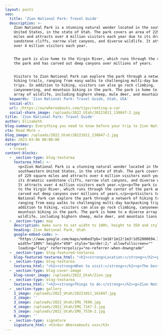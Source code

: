 ```yaml
---
layout: posts
seo:
  title: 'Zion National Park: Travel Guide'
  description: >-
    Zion National Park is a stunning natural wonder located in the southwestern
    United States, in the state of Utah. The park covers an area of 229 square
    miles and attracts over 4 million visitors each year due to its dramatic
    sandstone cliffs, narrow slot canyons, and diverse wildlife. It attracts
    over 4 million visitors each year.


    The park is also home to the Virgin River, which runs through the center of
    the park and has carved out deep canyons over millions of years.


    Visitors to Zion National Park can explore the park through a network of
    hiking trails, ranging from easy walks to challenging multi-day backpacking
    trips. In addition to hiking, visitors can also go rock climbing,
    canyoneering, and mountain biking in the park. The park is home to a diverse
    array of wildlife, including bighorn sheep, mule deer, and mountain lions.
  keywords: 'Zion National Park: Travel Guide, Utah, USA'
  social-alt:
  url: /https://ourwhereabouts.com/tips/renting-a-car
  social-share_image: /uploads/2022_Utah/20221011_130847-2.jpg
title: 'Zion National Park: Travel Guide'
author: Elizabeth
blog-summary: Everything you need to know before your trip to Zion National Park, Utah
cta: Read More →
blog_image: /uploads/2022_Utah/20221011_130847-2.jpg
date: 2023-03-06 00:00:00
categories:
  - travel
content-blocks:
  - _section-type: blog-textarea
    textarea_html: >-
      <p>Zion National Park is a stunning natural wonder located in the
      southwestern United States, in the state of Utah. The park covers an area
      of 229 square miles and attracts over 4 million visitors each year due to
      its dramatic sandstone cliffs, narrow slot canyons, and diverse wildlife.
      It attracts over 4 million visitors each year.</p><p>The park is also home
      to the Virgin River, which runs through the center of the park and has
      carved out deep canyons over millions of years.</p><p>Visitors to Zion
      National Park can explore the park through a network of hiking trails,
      ranging from easy walks to challenging multi-day backpacking trips. In
      addition to hiking, visitors can also go rock climbing, canyoneering, and
      mountain biking in the park. The park is home to a diverse array of
      wildlife, including bighorn sheep, mule deer, and mountain lions.</p>
  - _section-type: map
    description: make sure to set width to 100%, height to 350 and style to border 2
    heading: Zion National Park, Utah
    google-embed-code: >-
      "https://www.google.com/maps/embed?pb=!1m18!1m12!1m3!1d52000694.7598501!2d175.25494949999995!3d37.298202200000006!2m3!1f0!2f0!3f0!3m2!1i1024!2i768!4f13.1!3m3!1m2!1s0x80caead08844f8d9%3A0x7c2e3a15aa3656f5!2sZion%20National%20Park!5e0!3m2!1sen!2sil!4v1678101338721!5m2!1sen!2sil"
      width="100%" height="450" style="border:2;" allowfullscreen=""
      loading="lazy" referrerpolicy="no-referrer-when-downgrade"
  - _section-type: blog-featured-textarea
    blog-featured-textarea_html: "<h2><strong>Location:</strong></h2><p>Zion National Park is located in the southwestern United States, in the state of Utah. The park is situated in Washington County</p><p><strong>• Moab, Utah: </strong>300 miles.</p><p><strong>• Page, Arizona: </strong>118 miles.</p><p><strong>•Las Vegas, Nevada: </strong>170 miles.</p><p><strong>•Salt Lake City, Utah: </strong>300 miles.</p><p>\_</p><h2><strong>Entrance Fee:</strong></h2><p>Weekly passes are non-transferable and are valid for 7 consecutive days including the date of purchase. Weekly passes may be upgraded to annual passes within 7 days of purchase.</p><p><strong>•Private Vehicle: </strong>$35. Valid for 7 days.<br /><strong>•Motorcycle:</strong> $30. Valid for 7 days.<br /><strong>•Per Person:</strong> $20. Valid for 7 days.</p><p><strong>•</strong>We suggest getting a USA National Parks Pass for just $80 and saving money if you’re planning on visiting multiple National Parks in a year.</p><p>\_</p><h2><strong>Opening Hours:</strong></h2><p>The park is open every day of the year.</p><p>Zion Canyon Visitor Center 8 a.m. - 5 p.m.</p><p>\_</p><h2><strong>Where to stay:</strong></h2><p>Springdale.</p><p><strong>Cable Mountain Lodge:</strong> We got a suite with a full kitchen, and a large living room with 2 couches, the bathroom was nice and clean and had everything we needed, the bed was so comfortable it was hard to leave in the morning and my favorite part of the lodge was our balcony with the beautiful view.</p><p><strong>•Price:</strong>&nbsp;About $640 per night.</p>"
  - _section-type: blog-textarea
    textarea_html: "<h2><strong>When to visit:</strong></h2><p>The best time to visit Zion National Park depends on your preferences and what activities you plan to do. We suggest visiting in the fall (Sep - Nov): The temperatures are cooler, the fall foliage is also beautiful during this time and the crowds have thinned out.</p><ul><li>Spring (March-May): This is a great time to visit Zion National Park, as the temperatures are mild and the wildflowers are blooming. However, it can be crowded during peak season.</li><li>Summer (June - August): This is the peak season, and the park can be very crowded. However, the weather is warm and there are more activities available, such as hiking and camping.</li><li>Winter (December - February): This is the least crowded time to visit, but be aware that some areas of the park may be closed due to snow and ice. The park's shuttle service also operates on a limited schedule during the winter.</li></ul><p>\_</p><h2><strong>How long to stay:</strong></h2><p>The amount of time you should stay in Zion National Park depends on your interests, what activities you want to do, and how much time you have available. Here are some general recommendations:</p><ul><li>Two to three days: With two to three days, you can explore more of the park and do longer hikes. You'll have time to see more viewpoints and take in the scenery at a more leisurely pace.</li><li>Four or more days: If you have more than four days, you can really immerse yourself in the park and explore more remote areas. You'll have time to do multi-day backpacking trips, canyoneering, and other outdoor activities.</li></ul><p>\_</p><h2><strong>Reservations:</strong></h2><p>Visitors don't need to make reservations to enter Zion, however, they are required to book reservations to hike Angel's <a target=\"_blank\" rel=\"noopener\" href=\"https://www.recreation.gov/permits/4675310\"> </a>Landing. Permits can be obtained by entering the permit lottery for $3 up to three months in advance.</p><p>\_</p><h2><strong>Shuttles:</strong></h2><p>The shuttles run regularly from March through November, on weekends in February, and the last week in December. Zion Canyon Scenic Drive (the road that starts north of Canyon Junction) is closed to private vehicles when park shuttles are operating. Shuttles can arrive at the stops every seven minutes during the busiest days.</p><p>The first shuttle from the Visitors Center starts at 6:00 am, they are free, and you'll take it to the last stop called \"Temple of Sinawava (the ride will take about 40 mins).</p><p>•Parking at the Visitor Center is limited and if you arrive after 9:00 am you'll probably have to park in Springdale and walk or take a shuttle to the Visitor Center.</p><p><strong>Shuttle Stops:</strong><br />•Zion Canyon Visitor Center&nbsp;<br />•Zion Human History Museum<br />•Canyon Junction<br />•Court of the Patriarchs<br />•Zion Lodge<br />​​​​​​•The Grotto<br />•Weeping Rock<br />•Big Bend&nbsp;<br />•Temple of Sinawava - The Narrows.</p>"
  - _section-type: blog-cover-image
    blog-cover_image: /uploads/2022_Utah/Zion.jpg
  - _section-type: blog-textarea
    textarea_html: "<h2><strong>Things to do:</strong></h2><p>Zion National Park is a stunning destination for outdoor enthusiasts, with its red rock formations, canyons, waterfalls, and diverse wildlife. Here are some of the top things to do in Zion:</p><ul><li><strong>Hike the Narrows&nbsp;</strong><em>(16 Miles)</em><br />This is one of the most popular hikes in Zion, where you can wade through the Virgin River in a narrow canyon with towering walls on both sides.</li><li><strong>Hike Angels Landing</strong>&nbsp;<em>(5 miles)</em><br />This challenging hike takes you up steep switchbacks and along a narrow ridge to a lookout point with stunning views of the canyon. <strong><em>Permit needed!</em></strong></li><li><strong>Visit the Emerald Pools&nbsp;</strong><em>(2.2 miles)</em><br />A series of three pools that vary in difficulty to reach, each offering a different level of natural beauty.</li><li><strong>Drive the Zion-Mount Carmel Highway</strong><br />This scenic road takes you through tunnels and switchbacks with breathtaking views of the canyon.</li><li><strong>Watch the Sunset at Canyon Overlook&nbsp;</strong><em>(1 mile)</em><br />A short hike will lead you to a beautiful viewpoint overlooking the canyon where you can watch the sunset.</li><li><strong>The Watchman</strong><em> (3.3 miles)</em><p>The Watchman Trail is a popular hiking trail that offers stunning views of the park's iconic rock formations, including the Watchman and Bridge Mountain. The trail is approximately 3.3 miles (5.3 km) roundtrip and is rated as an easy to moderate hike, with a total elevation gain of about 400 feet (122 m).</p></li><li><p><strong>Observation Point</strong><em> (8 miles)</em><br />Observation Point is a popular hiking trail that offers spectacular views of the park's iconic red rock formations, including the Zion Canyon and the surrounding landscape. The trail is rated as a strenuous hike, with a total elevation gain of about 2,000 feet (610 m). The trailhead for Observation Point is located at the Weeping Rock Trailhead, which is accessible by the park's shuttle system</p></li><li><p><strong>Pa'rus Trail</strong><em> (3.5 miles)</em><br />The Pa'rus Trail is a popular hiking and biking trail that follows the Virgin River through the park's beautiful canyon landscape. The trail is rated as an easy hike, with a total elevation gain of about 100 feet (30 m).</p></li><li><p><strong>Visit the Zion Human History Museum</strong><br />Learn about the history and culture of the people who have lived in and around Zion National Park for thousands of years.</p></li><li><strong>Go on a horseback ride: </strong>Many outfitters offer guided horseback rides that take you through the beautiful scenery of the park.</li><li><strong>Explore Kolob Canyons: </strong>This is a lesser-known section of the park that features stunning red rock formations and trails that are less crowded than other areas.</li><li><strong>Canyoneering:&nbsp;</strong>Canyoneering is a popular outdoor activity in Zion National Park that involves traveling through canyons using a combination of hiking, rappelling, and swimming. The park features a variety of canyons with varying degrees of difficulty, ranging from beginner-friendly canyons like Pine Creek Canyon to advanced canyons like the Subway.</li><li><strong>Helicopter Ride: </strong>Zion Helicopters offer an opportunity to see Zion from above for $99-149 per person.</li></ul><p>\_</p><h2><strong>Tips:</strong></h2><p><strong>•Plan ahead: </strong>Zion is a popular destination, and many of the park's attractions, hikes, and campgrounds require reservations.</p><p><strong>•Visit during the offseason:</strong> The park can get very crowded during peak season (June-August), so consider visiting during the offseason (September-May)</p><p><strong>•Wear comfortable shoes and clothing:</strong> The park's trails can be steep and rocky, so make sure to wear comfortable, sturdy shoes and clothing that is appropriate for the weather.</p><p><strong>•Respect wildlife:</strong> Zion is home to a variety of wildlife, including bighorn sheep and mule deer. Observe wildlife from a safe distance and do not feed or disturb them.</p>"
  - _section-type: gallery
    1_image: /uploads/2022_Utah/20221011_161047.jpg
    2_image: ''
    3_image: /uploads/2022_Utah/IMG_7690.jpg
    4_image: /uploads/2022_Utah/IMG_7167-3.jpg
    5_image: /uploads/2022_Utah/IMG_7538-2.jpg
    6_image: ''
  - _section-type: signature
    signature_html: <h3>Our Whereabouts xxx</h3>
---
```

